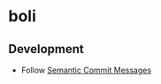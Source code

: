 # boli

## Development

- Follow [Semantic Commit Messages](https://gist.github.com/joshbuchea/6f47e86d2510bce28f8e7f42ae84c716)